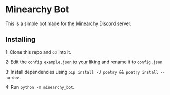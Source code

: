 # Minearchy Bot
This is a simple bot made for the [Minearchy Discord](https://discord.gg/2n6T78JS9k) server.

## Installing
1: Clone this repo and `cd` into it.

2: Edit the `config.example.json` to your liking and rename it to `config.json`.

3: Install dependencies using `pip install -U poetry && poetry install --no-dev`.

4: Run `python -m minearchy_bot`.
